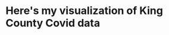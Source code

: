 # Here's my visualization of King County Covid data 


<div class="flourish-embed flourish-chart" data-src="visualisation/11662126"><script src="https://public.flourish.studio/resources/embed.js"></script></div>
